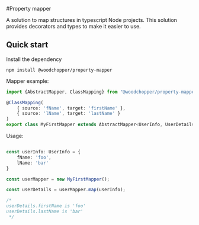 #Property mapper

A solution to map structures in typescript Node projects. This solution provides decorators and types to make it easier to use.

## Quick start

Install the dependency
```shell
npm install @woodchopper/property-mapper
```

Mapper example:
```typescript
import {AbstractMapper, ClassMapping} from "@woodchopper/property-mapper";

@ClassMapping(
    { source: 'fName', target: 'firstName' },
    { source: 'lName', target: 'lastName' }
)
export class MyFirstMapper extends AbstractMapper<UserInfo, UserDetails> {}
```

Usage:
```typescript

const userInfo: UserInfo = {
    fName: 'foo',
    lName: 'bar'
}

const userMapper = new MyFirstMapper();

const userDetails = userMapper.map(userInfo);

/*
userDetails.firstName is 'foo'
userDetails.lastName is 'bar'
 */
```